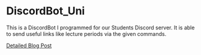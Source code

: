 # DiscordBot_Uni
This is a DiscordBot I programmed for our Students Discord server. It is able to send useful links like lecture periods via the given commands.

[Detailed Blog Post](https://maxstatdocumentation.netlify.app/post/2021/02/28/a-discord-bot-for-students/)
